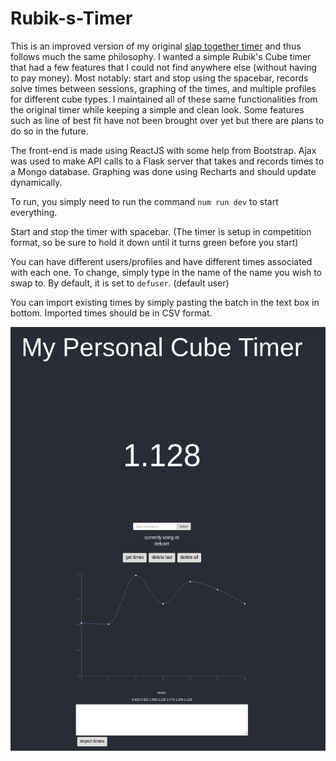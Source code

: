 # Rubik-s-Timer

This is an improved version of my original [slap together timer](https://github.com/vdoubleu/slap-together-timer) and thus follows much the same philosophy. I wanted a simple Rubik's Cube timer that had a few features that I could not find anywhere else (without having to pay money). Most notably: start and stop using the spacebar, records solve times between sessions, graphing of the times, and multiple profiles for different cube types. I maintained all of these same functionalities from the original timer while keeping a simple and clean look. Some features such as line of best fit have not been brought over yet but there are plans to do so in the future.

The front-end is made using ReactJS with some help from Bootstrap. Ajax was used to make API calls to a Flask server that takes and records times to a Mongo database. Graphing was done using Recharts and should update dynamically.

To run, you simply need to run the command `num run dev` to start everything. 

Start and stop the timer with spacebar. (The timer is setup in competition format, so be sure to hold it down until it turns green  before you start)

You can have different users/profiles and have different times associated with each one. To change, simply type in the name of the name you wish to swap to. By default, it is set to `defuser`. (default user)

You can import existing times by simply pasting the batch in the text box in bottom. Imported times should be in CSV format.

![](other/pic.png)
